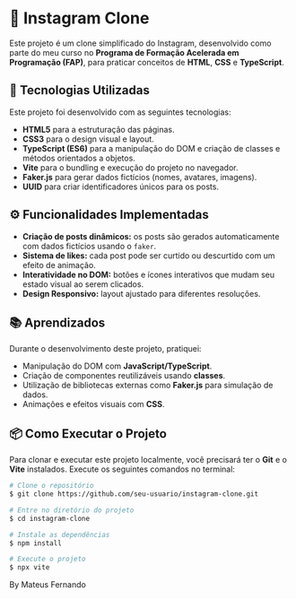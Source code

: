 # 📸 Instagram Clone

Este projeto é um clone simplificado do Instagram, desenvolvido como parte do meu curso no **Programa de Formação Acelerada em Programação (FAP)**, para praticar conceitos de **HTML**, **CSS** e **TypeScript**.

## 🚀 Tecnologias Utilizadas

Este projeto foi desenvolvido com as seguintes tecnologias:

- **HTML5** para a estruturação das páginas.
- **CSS3** para o design visual e layout.
- **TypeScript (ES6)** para a manipulação do DOM e criação de classes e métodos orientados a objetos.
- **Vite** para o bundling e execução do projeto no navegador.
- **Faker.js** para gerar dados fictícios (nomes, avatares, imagens).
- **UUID** para criar identificadores únicos para os posts.

## ⚙️ Funcionalidades Implementadas

- **Criação de posts dinâmicos:** os posts são gerados automaticamente com dados fictícios usando o `faker`.
- **Sistema de likes:** cada post pode ser curtido ou descurtido com um efeito de animação.
- **Interatividade no DOM:** botões e ícones interativos que mudam seu estado visual ao serem clicados.
- **Design Responsivo:** layout ajustado para diferentes resoluções.

## 📚 Aprendizados

Durante o desenvolvimento deste projeto, pratiquei:

- Manipulação do DOM com **JavaScript/TypeScript**.
- Criação de componentes reutilizáveis usando **classes**.
- Utilização de bibliotecas externas como **Faker.js** para simulação de dados.
- Animações e efeitos visuais com **CSS**.

## 📦 Como Executar o Projeto

Para clonar e executar este projeto localmente, você precisará ter o **Git** e o **Vite** instalados. Execute os seguintes comandos no terminal:

```bash
# Clone o repositório
$ git clone https://github.com/seu-usuario/instagram-clone.git

# Entre no diretório do projeto
$ cd instagram-clone

# Instale as dependências
$ npm install

# Execute o projeto
$ npx vite
```
By Mateus Fernando

